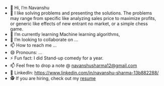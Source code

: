 - 👋 Hi, I’m Navanshu
- 👀 I like solving problems and presenting the solutions. The problems may range from specific like analyzing sales price
      to maximize profits, or generic like effects of new entrant no market, or a simple chess game.
- 🌱 I’m currently learning Machine learning algorithms, 
- 💞️ I’m looking to collaborate on ...
- 📫 How to reach me ...
- 😄 Pronouns: ...
- ⚡ Fun fact: I did Stand-up comedy for a year.
- 📫 Feel free to drop a note @ navanshusharma12@gmail.com
- 🤝 LinkedIn: <https://www.linkedin.com/in/navanshu-sharma-13b882288/>
- 🕵 If you are hiring, check out my [resume](https://drive.google.com/file/d/1gkKPI-GlP4PQkfQTjazWguUFHEoR61VB/view?usp=sharing) 

<!---
NavanshuS/NavanshuS is a ✨ special ✨ repository because its `README.md` (this file) appears on your GitHub profile.
You can click the Preview link to take a look at your changes.
--->
